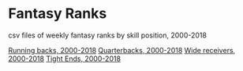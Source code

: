 # Fantasy Ranks
csv files of weekly fantasy ranks by skill position, 2000-2018

[Running backs, 2000-2018](https://github.com/friscojosh/fantasy_ranks/blob/master/data/ranks_RB.csv)
[Quarterbacks, 2000-2018](https://github.com/friscojosh/fantasy_ranks/blob/master/data/ranks_QB.csv)
[Wide receivers, 2000-2018](https://github.com/friscojosh/fantasy_ranks/blob/master/data/ranks_WR.csv)
[Tight Ends, 2000-2018](https://github.com/friscojosh/fantasy_ranks/blob/master/data/ranks_TE.csv)
